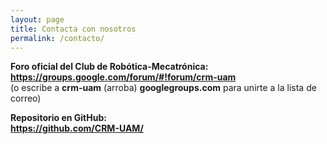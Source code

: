 ```yaml
---
layout: page
title: Contacta con nosotros
permalink: /contacto/
---
```



**Foro oficial del Club de Robótica-Mecatrónica:**  
**<https://groups.google.com/forum/#!forum/crm-uam>**  
(o escribe a **crm-uam** (arroba) **googlegroups.com** para unirte a la lista de correo)  

**Repositorio en GitHub:**  
**<https://github.com/CRM-UAM/>**  


